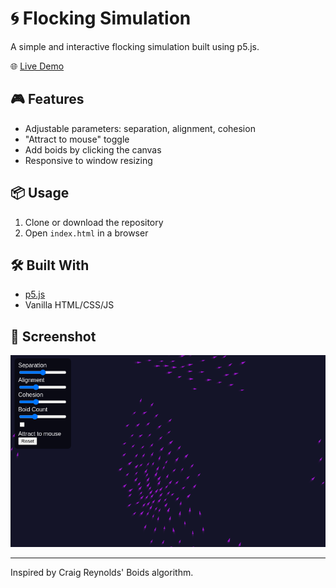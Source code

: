 # 🌀 Flocking Simulation

A simple and interactive flocking simulation built using p5.js.

🌐 [Live Demo](https://0x1e9307.github.io/Boids-algorithm-demonstration/)

## 🎮 Features

- Adjustable parameters: separation, alignment, cohesion
- "Attract to mouse" toggle
- Add boids by clicking the canvas
- Responsive to window resizing

## 📦 Usage

1. Clone or download the repository
2. Open `index.html` in a browser

## 🛠 Built With

- [p5.js](https://p5js.org/)
- Vanilla HTML/CSS/JS

## 📸 Screenshot

![screenshot](Boids.png)

---

Inspired by Craig Reynolds' Boids algorithm.

